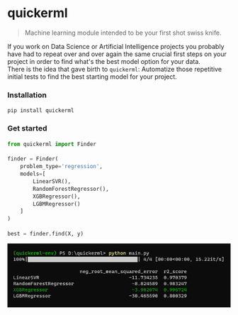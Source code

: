 # quickerml
>Machine learning module intended to be your first shot swiss knife.

If you work on Data Science or Artificial Intelligence projects you probably have had to repeat over and over again the same crucial first steps on your project in order to find what's the best model option for your data.  
There is the idea that gave birth to `quickerml`: Automatize those repetitive initial tests to find the best starting model for your project.

### Installation
```
pip install quickerml
```

### Get started
```py
from quickerml import Finder

finder = Finder(
    problem_type='regression', 
    models=[
        LinearSVR(), 
        RandomForestRegressor(), 
        XGBRegressor(), 
        LGBMRegressor()
    ]
)

best = finder.find(X, y)
```

<p align="center">
  <img src="images/terminal_exec.png" alt="Terminal Execution">
</p>